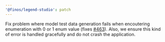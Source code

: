 ```yaml
---
'@finos/legend-studio': patch
---
```


Fix problem where model test data generation fails when encoutering enumeration with 0 or 1 enum value (fixes [#463](https://github.com/finos/legend-studio/issues/463)). Also, we ensure this kind of error is handled gracefully and do not crash the application.
